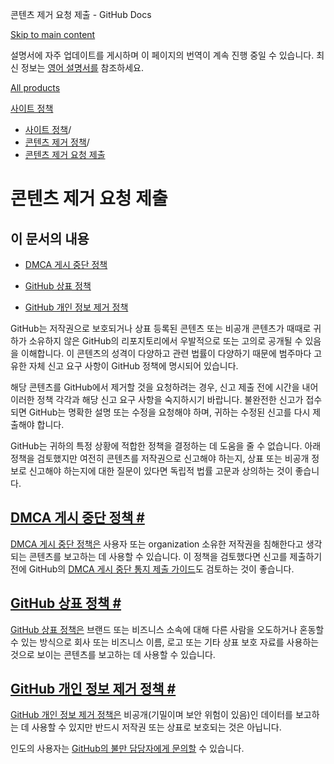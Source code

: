 콘텐츠 제거 요청 제출 - GitHub Docs

[Skip to main content](#main-content)

설명서에 자주 업데이트를 게시하며 이 페이지의 번역이 계속 진행 중일 수 있습니다. 최신 정보는 [영어 설명서를](/en) 참조하세요.

[All products](/ko)

[사이트 정책](/ko/site-policy)

* [사이트 정책](/ko/site-policy)/
* [콘텐츠 제거 정책](/ko/site-policy/content-removal-policies)/
* [콘텐츠 제거 요청 제출](/ko/site-policy/content-removal-policies/submitting-content-removal-requests)

콘텐츠 제거 요청 제출
==========

이 문서의 내용
----------

* [DMCA 게시 중단 정책](#dmca-takedown-policy)

* [GitHub 상표 정책](#github-trademark-policy)

* [GitHub 개인 정보 제거 정책](#github-private-information-removal-policy)

GitHub는 저작권으로 보호되거나 상표 등록된 콘텐츠 또는 비공개 콘텐츠가 때때로 귀하가 소유하지 않은 GitHub의 리포지토리에서 우발적으로 또는 고의로 공개될 수 있음을 이해합니다. 이 콘텐츠의 성격이 다양하고 관련 법률이 다양하기 때문에 범주마다 고유한 자체 신고 요구 사항이 GitHub 정책에 명시되어 있습니다.

해당 콘텐츠를 GitHub에서 제거할 것을 요청하려는 경우, 신고 제출 전에 시간을 내어 이러한 정책 각각과 해당 신고 요구 사항을 숙지하시기 바랍니다. 불완전한 신고가 접수되면 GitHub는 명확한 설명 또는 수정을 요청해야 하며, 귀하는 수정된 신고를 다시 제출해야 합니다.

GitHub는 귀하의 특정 상황에 적합한 정책을 결정하는 데 도움을 줄 수 없습니다. 아래 정책을 검토했지만 여전히 콘텐츠를 저작권으로 신고해야 하는지, 상표 또는 비공개 정보로 신고해야 하는지에 대한 질문이 있다면 독립적 법률 고문과 상의하는 것이 좋습니다.

[DMCA 게시 중단 정책 #](#dmca-takedown-policy)
----------

[DMCA 게시 중단 정책은](/ko/site-policy/content-removal-policies/dmca-takedown-policy) 사용자 또는 organization 소유한 저작권을 침해한다고 생각되는 콘텐츠를 보고하는 데 사용할 수 있습니다. 이 정책을 검토했다면 신고를 제출하기 전에 GitHub의 [DMCA 게시 중단 통지 제출 가이드](/ko/site-policy/content-removal-policies/guide-to-submitting-a-dmca-takedown-notice)도 검토하는 것이 좋습니다.

[GitHub 상표 정책 #](#github-trademark-policy)
----------

[GitHub 상표 정책은](/ko/site-policy/content-removal-policies/github-trademark-policy) 브랜드 또는 비즈니스 소속에 대해 다른 사람을 오도하거나 혼동할 수 있는 방식으로 회사 또는 비즈니스 이름, 로고 또는 기타 상표 보호 자료를 사용하는 것으로 보이는 콘텐츠를 보고하는 데 사용할 수 있습니다.

[GitHub 개인 정보 제거 정책 #](#github-private-information-removal-policy)
----------

[GitHub 개인 정보 제거 정책은](/ko/site-policy/content-removal-policies/github-private-information-removal-policy) 비공개(기밀이며 보안 위험이 있음)인 데이터를 보고하는 데 사용할 수 있지만 반드시 저작권 또는 상표로 보호되는 것은 아닙니다.

인도의 사용자는 [GitHub의 불만 담당자에게 문의할](https://support.github.com/contact/india-grievance-officer) 수 있습니다.
